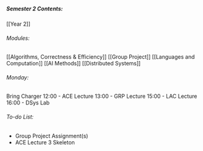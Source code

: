 ##### Semester 2 Contents:
 [[Year 2]]
###### Modules:
 [[Algorithms, Correctness & Efficiency]]
 [[Group Project]]
 [[Languages and Computation]]
 [[AI Methods]]
 [[Distributed Systems]]

###### Monday:
Bring Charger
12:00 - ACE Lecture 
13:00 - GRP Lecture
15:00 - LAC Lecture
16:00 - DSys Lab

###### To-do List:
- Group Project Assignment(s)
- ACE Lecture 3 Skeleton